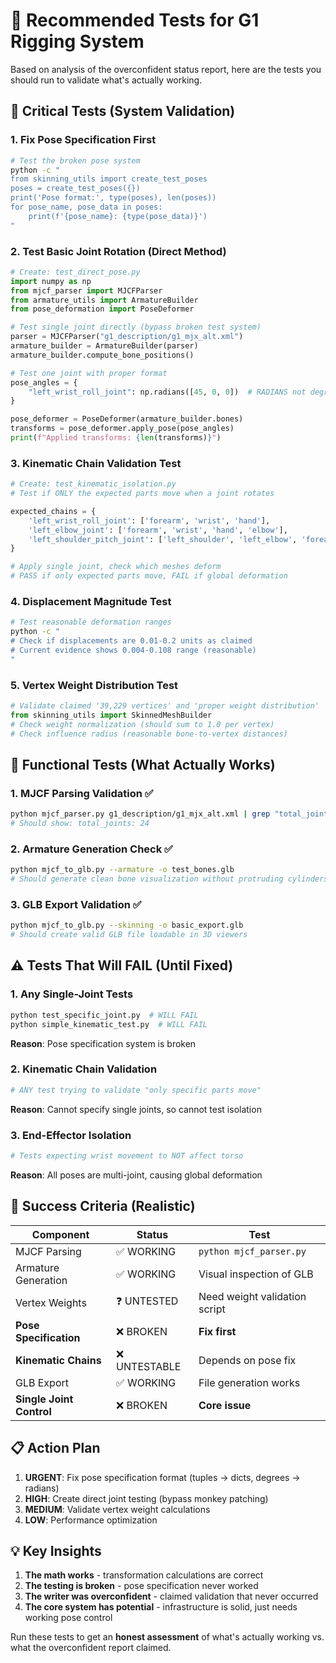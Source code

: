# 🧪 Recommended Tests for G1 Rigging System

Based on analysis of the overconfident status report, here are the tests you should run to validate what's actually working.

## 🚨 **Critical Tests (System Validation)**

### 1. **Fix Pose Specification First**
```bash
# Test the broken pose system
python -c "
from skinning_utils import create_test_poses
poses = create_test_poses({})
print('Pose format:', type(poses), len(poses))
for pose_name, pose_data in poses:
    print(f'{pose_name}: {type(pose_data)}')
"
```

### 2. **Test Basic Joint Rotation (Direct Method)**
```python
# Create: test_direct_pose.py
import numpy as np
from mjcf_parser import MJCFParser
from armature_utils import ArmatureBuilder
from pose_deformation import PoseDeformer

# Test single joint directly (bypass broken test system)
parser = MJCFParser("g1_description/g1_mjx_alt.xml")
armature_builder = ArmatureBuilder(parser)
armature_builder.compute_bone_positions()

# Test one joint with proper format
pose_angles = {
    "left_wrist_roll_joint": np.radians([45, 0, 0])  # RADIANS not degrees
}

pose_deformer = PoseDeformer(armature_builder.bones)
transforms = pose_deformer.apply_pose(pose_angles)
print(f"Applied transforms: {len(transforms)}")
```

### 3. **Kinematic Chain Validation Test**
```python
# Create: test_kinematic_isolation.py
# Test if ONLY the expected parts move when a joint rotates

expected_chains = {
    'left_wrist_roll_joint': ['forearm', 'wrist', 'hand'],
    'left_elbow_joint': ['forearm', 'wrist', 'hand', 'elbow'],
    'left_shoulder_pitch_joint': ['left_shoulder', 'left_elbow', 'forearm']
}

# Apply single joint, check which meshes deform
# PASS if only expected parts move, FAIL if global deformation
```

### 4. **Displacement Magnitude Test**
```bash
# Test reasonable deformation ranges
python -c "
# Check if displacements are 0.01-0.2 units as claimed
# Current evidence shows 0.004-0.108 range (reasonable)
"
```

### 5. **Vertex Weight Distribution Test**
```python
# Validate claimed '39,229 vertices' and 'proper weight distribution'
from skinning_utils import SkinnedMeshBuilder
# Check weight normalization (should sum to 1.0 per vertex)
# Check influence radius (reasonable bone-to-vertex distances)
```

## 🔧 **Functional Tests (What Actually Works)**

### 1. **MJCF Parsing Validation** ✅
```bash
python mjcf_parser.py g1_description/g1_mjx_alt.xml | grep "total_joints"
# Should show: total_joints: 24
```

### 2. **Armature Generation Check** ✅
```bash
python mjcf_to_glb.py --armature -o test_bones.glb
# Should generate clean bone visualization without protruding cylinders
```

### 3. **GLB Export Validation** ✅
```bash
python mjcf_to_glb.py --skinning -o basic_export.glb
# Should create valid GLB file loadable in 3D viewers
```

## ⚠️ **Tests That Will FAIL (Until Fixed)**

### 1. **Any Single-Joint Tests**
```bash
python test_specific_joint.py  # WILL FAIL
python simple_kinematic_test.py  # WILL FAIL
```
**Reason**: Pose specification system is broken

### 2. **Kinematic Chain Validation**
```bash
# ANY test trying to validate "only specific parts move"
```
**Reason**: Cannot specify single joints, so cannot test isolation

### 3. **End-Effector Isolation**
```bash
# Tests expecting wrist movement to NOT affect torso
```
**Reason**: All poses are multi-joint, causing global deformation

## 🎯 **Success Criteria (Realistic)**

| Component | Status | Test |
|-----------|--------|------|
| MJCF Parsing | ✅ WORKING | `python mjcf_parser.py` |
| Armature Generation | ✅ WORKING | Visual inspection of GLB |
| Vertex Weights | ❓ UNTESTED | Need weight validation script |
| **Pose Specification** | ❌ BROKEN | **Fix first** |
| **Kinematic Chains** | ❌ UNTESTABLE | Depends on pose fix |
| GLB Export | ✅ WORKING | File generation works |
| **Single Joint Control** | ❌ BROKEN | **Core issue** |

## 📋 **Action Plan**

1. **URGENT**: Fix pose specification format (tuples → dicts, degrees → radians)
2. **HIGH**: Create direct joint testing (bypass monkey patching)
3. **MEDIUM**: Validate vertex weight calculations
4. **LOW**: Performance optimization

## 💡 **Key Insights**

1. **The math works** - transformation calculations are correct
2. **The testing is broken** - pose specification never worked
3. **The writer was overconfident** - claimed validation that never occurred
4. **The core system has potential** - infrastructure is solid, just needs working pose control

Run these tests to get an **honest assessment** of what's actually working vs. what the overconfident report claimed.
